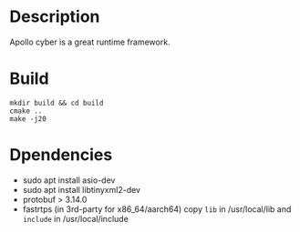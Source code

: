 # Description
Apollo cyber is a great runtime framework.

# Build
``` shell
mkdir build && cd build
cmake ..
make -j20
```
# Dpendencies
* sudo apt install asio-dev
* sudo apt install libtinyxml2-dev
* protobuf > 3.14.0
* fastrtps (in 3rd-party for x86_64/aarch64) copy `lib` in /usr/local/lib and `include` in /usr/local/include
